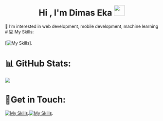 <h1 align="center"><b>Hi , I'm Dimas Eka </b><img src="https://media.giphy.com/media/hvRJCLFzcasrR4ia7z/giphy.gif" width="35"></h1>
👀 I’m interested in web development, mobile development, machine learning

</br>
# 💻 My Skills:

[![My Skills](https://skillicons.dev/icons?i=html,css,js,tailwind,react,vue,express,firebase,sklearn,tensorflow)].

# 📊 GitHub Stats:
![](https://github-readme-stats.vercel.app/api/top-langs/?username=masdimaseka&theme=dark&hide_border=false&include_all_commits=false&count_private=false&layout=compact) </br>

# 🚀Get in Touch:
[![My Skills](https://skillicons.dev/icons?i=linkedin)](https://www.linkedin.com/in/dimas-eka).[![My Skills](https://skillicons.dev/icons?i=instagram)](https://www.instagram.com/masdimaseka).
<!-- Proudly created with GPRM ( https://gprm.itsvg.in ) -->

<!---
masdimaseka is a ✨ special ✨ repository because its `README.md` (this file) appears on your GitHub profile.
You can click the Preview link to take a look at your changes.
--->
